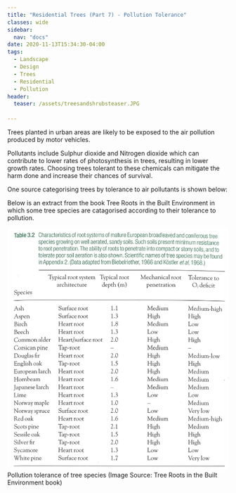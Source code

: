 ```yaml
---
title: "Residential Trees (Part 7) - Pollution Tolerance"
classes: wide
sidebar:
  nav: "docs"
date: 2020-11-13T15:34:30-04:00
tags:
  - Landscape
  - Design
  - Trees
  - Residential
  - Pollution
header:
  teaser: /assets/treesandshrubsteaser.JPG
  
---
```


Trees planted in urban areas are likely to be exposed to the air pollution produced by motor vehicles. 

<p style="text-align: justify;">

Pollutants include Sulphur dioxide and Nitrogen dioxide which can contribute to lower rates of photosynthesis in trees, resulting in lower growth rates. Choosing trees tolerant to these chemicals can mitigate the harm done and increase their chances of survival.

One source categorising trees by tolerance to air pollutants is shown below:

Below is an extract from the book Tree Roots in the Built Environment in which some tree species are catagorised according to their tolerance to pollution.

</p>

<img src="/assets/images/root system table.jpg" alt="">
<figcaption>Pollution tolerance of tree species (Image Source: Tree Roots in the Built Environment book)</figcaption>
